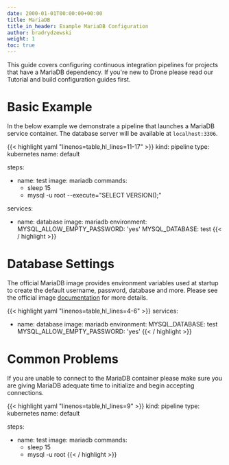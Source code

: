```yaml
---
date: 2000-01-01T00:00:00+00:00
title: MariaDB
title_in_header: Example MariaDB Configuration
author: bradrydzewski
weight: 1
toc: true
---
```


This guide covers configuring continuous integration pipelines for projects that have a MariaDB dependency. If you're new to Drone please read our Tutorial and build configuration guides first.

# Basic Example

In the below example we demonstrate a pipeline that launches a MariaDB service container. The database server will be available at `localhost:3306`.

{{< highlight yaml "linenos=table,hl_lines=11-17" >}}
kind: pipeline
type: kubernetes
name: default

steps:
- name: test
  image: mariadb
  commands:
  - sleep 15
  - mysql -u root --execute="SELECT VERSION();"

services:
- name: database
  image: mariadb
  environment:
    MYSQL_ALLOW_EMPTY_PASSWORD: 'yes'
    MYSQL_DATABASE: test
{{< / highlight >}}

# Database Settings

The official MariaDB image provides environment variables used at startup
to create the default username, password, database and more. Please see the
official image [documentation](https://hub.docker.com/_/mariadb/) for more details.

{{< highlight yaml "linenos=table,hl_lines=4-6" >}}
services:
- name: database
  image: mariadb
  environment:
    MYSQL_DATABASE: test
    MYSQL_ALLOW_EMPTY_PASSWORD: 'yes'
{{< / highlight >}}

# Common Problems

If you are unable to connect to the MariaDB container please make sure you
are giving MariaDB adequate time to initialize and begin accepting
connections.

{{< highlight yaml "linenos=table,hl_lines=9" >}}
kind: pipeline
type: kubernetes
name: default

steps:
- name: test
  image: mariadb
  commands:
  - sleep 15
  - mysql -u root
{{< / highlight >}}
